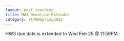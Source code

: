 ```yaml
---
layout: post_teaching
title: HW3 Deadline Extended
category: st790Spring2015
---
```


HW3 due date is extended to Wed Feb 25 @ 11:59PM.

